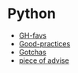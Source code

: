 # Python

- [GH-favs](gh-projects/github-favs.md)
- [Good-practices](good-practices.md)
- [Gotchas](gotchas.md)
- [piece of advise](piece-of-advice.md)

